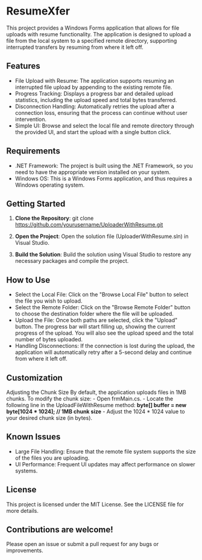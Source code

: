 # ResumeXfer

This project provides a Windows Forms application that allows for file uploads with resume functionality. The application is designed to upload a file from the local system to a specified remote directory, supporting interrupted transfers by resuming from where it left off.

## Features

- File Upload with Resume: The application supports resuming an interrupted file upload by appending to the existing remote file.
- Progress Tracking: Displays a progress bar and detailed upload statistics, including the upload speed and total bytes transferred.
- Disconnection Handling: Automatically retries the upload after a connection loss, ensuring that the process can continue without user intervention.
- Simple UI: Browse and select the local file and remote directory through the provided UI, and start the upload with a single button click.

## Requirements

- .NET Framework: The project is built using the .NET Framework, so you need to have the appropriate version installed on your system.
- Windows OS: This is a Windows Forms application, and thus requires a Windows operating system.

## Getting Started

1. **Clone the Repository**:
   git clone https://github.com/yourusername/UploaderWithResume.git

3. **Open the Project**:
   Open the solution file (UploaderWithResume.sln) in Visual Studio.

4. **Build the Solution**:
   Build the solution using Visual Studio to restore any necessary packages and compile the project.
   
## How to Use

  - Select the Local File: Click on the "Browse Local File" button to select the file you wish to upload.
  - Select the Remote Folder: Click on the "Browse Remote Folder" button to choose the destination folder where the file will be uploaded.
  - Upload the File: Once both paths are selected, click the "Upload" button. The progress bar will start filling up, showing the current progress of the upload. You will also see the upload speed and the total number of bytes uploaded.
  - Handling Disconnections: If the connection is lost during the upload, the application will automatically retry after a 5-second delay and continue from where it left off.

## Customization

  Adjusting the Chunk Size
  By default, the application uploads files in 1MB chunks. To modify the chunk size:
    - Open frmMain.cs.
    - Locate the following line in the UploadFileWithResume method:
       **byte[] buffer = new byte[1024 * 1024]; // 1MB chunk size**
    - Adjust the 1024 * 1024 value to your desired chunk size (in bytes).

## Known Issues

  - Large File Handling: Ensure that the remote file system supports the size of the files you are uploading.
  - UI Performance: Frequent UI updates may affect performance on slower systems.


## License

  This project is licensed under the MIT License. See the LICENSE file for more details. 

## Contributions are welcome! 
  Please open an issue or submit a pull request for any bugs or improvements.
 
